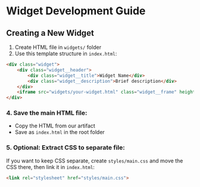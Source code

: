 # Widget Development Guide

## Creating a New Widget

1. Create HTML file in `widgets/` folder
2. Use this template structure in `index.html`:

```html
<div class="widget">
    <div class="widget__header">
        <div class="widget__title">Widget Name</div>
        <div class="widget__description">Brief description</div>
    </div>
    <iframe src="widgets/your-widget.html" class="widget__frame" height="300"></iframe>
</div>
```



### 4. **Save the main HTML file:**
- Copy the HTML from our artifact
- Save as `index.html` in the root folder

### 5. **Optional: Extract CSS to separate file:**
If you want to keep CSS separate, create `styles/main.css` and move the CSS there, then link it in `index.html`:

```html
<link rel="stylesheet" href="styles/main.css">